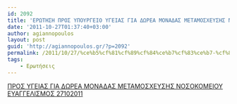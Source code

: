 ```yaml
---
id: 2092
title: 'ΕΡΩΤΗΣΗ ΠΡΟΣ ΥΠΟΥΡΓΕΙΟ ΥΓΕΙΑΣ ΓΙΑ ΔΩΡΕΑ ΜΟΝΑΔΑΣ ΜΕΤΑΜΟΣΧΕΥΣΗΣ ΝΟΣΟΚΟΜΕΙΟΥ ΕΥΑΓΓΕΛΙΣΜΟΣ 27-10-2011'
date: '2011-10-27T01:37:40+03:00'
author: agiannopoulos
layout: post
guid: 'http://agiannopoulos.gr/?p=2092'
permalink: /2011/10/27/%ce%b5%cf%81%cf%89%cf%84%ce%b7%cf%83%ce%b7-%cf%80%cf%81%ce%bf%cf%83-%cf%85%cf%80%ce%bf%cf%85%cf%81%ce%b3%ce%b5%ce%b9%ce%bf-%cf%85%ce%b3%ce%b5%ce%b9%ce%b1%cf%83-%ce%b3%ce%b9%ce%b1-%ce%b4%cf%89%cf%81-2/
tags:
    - Ερωτήσεις
---
```


[ΠΡΟΣ ΥΓΕΙΑΣ ΓΙΑ ΔΩΡΕΑ ΜΟΝΑΔΑΣ ΜΕΤΑΜΟΣΧΕΥΣΗΣ ΝΟΣΟΚΟΜΕΙΟΥ ΕΥΑΓΓΕΛΙΣΜΟΣ 27102011](/wp-content/uploads/2012/04/cf80cf81cebfcf83-cf85ceb3ceb5ceb9ceb1cf83-ceb3ceb9ceb1-ceb4cf89cf81ceb5ceb1-cebccebfcebdceb1ceb4ceb1cf83-cebcceb5cf84ceb1cebccebfcf83.doc)